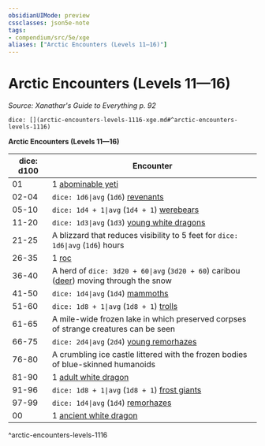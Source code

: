 ```yaml
---
obsidianUIMode: preview
cssclasses: json5e-note
tags:
- compendium/src/5e/xge
aliases: ["Arctic Encounters (Levels 11—16)"]
---
```

# Arctic Encounters (Levels 11—16)
*Source: Xanathar's Guide to Everything p. 92* 

`dice: [](arctic-encounters-levels-1116-xge.md#^arctic-encounters-levels-1116)`

**Arctic Encounters (Levels 11—16)**

| dice: d100 | Encounter |
|------------|-----------|
| 01 | 1 [abominable yeti](4-Resources/Compendium/bestiary/monstrosity/abominable-yeti.md) |
| 02-04 | `dice: 1d6\|avg` (`1d6`) [revenants](4-Resources/Compendium/bestiary/undead/revenant.md) |
| 05-10 | `dice: 1d4 + 1\|avg` (`1d4 + 1`) [werebears](4-Resources/Compendium/bestiary/humanoid/werebear.md) |
| 11-20 | `dice: 1d3\|avg` (`1d3`) [young white dragons](4-Resources/Compendium/bestiary/dragon/young-white-dragon.md) |
| 21-25 | A blizzard that reduces visibility to 5 feet for `dice: 1d6\|avg` (`1d6`) hours |
| 26-35 | 1 [roc](4-Resources/Compendium/bestiary/monstrosity/roc.md) |
| 36-40 | A herd of `dice: 3d20 + 60\|avg` (`3d20 + 60`) caribou ([deer](4-Resources/Compendium/bestiary/beast/deer.md)) moving through the snow |
| 41-50 | `dice: 1d4\|avg` (`1d4`) [mammoths](4-Resources/Compendium/bestiary/beast/mammoth.md) |
| 51-60 | `dice: 1d8 + 1\|avg` (`1d8 + 1`) [trolls](4-Resources/Compendium/bestiary/giant/troll.md) |
| 61-65 | A mile-wide frozen lake in which preserved corpses of strange creatures can be seen |
| 66-75 | `dice: 2d4\|avg` (`2d4`) [young remorhazes](4-Resources/Compendium/bestiary/monstrosity/young-remorhaz.md) |
| 76-80 | A crumbling ice castle littered with the frozen bodies of blue-skinned humanoids |
| 81-90 | 1 [adult white dragon](4-Resources/Compendium/bestiary/dragon/adult-white-dragon.md) |
| 91-96 | `dice: 1d8 + 1\|avg` (`1d8 + 1`) [frost giants](4-Resources/Compendium/bestiary/giant/frost-giant.md) |
| 97-99 | `dice: 1d4\|avg` (`1d4`) [remorhazes](4-Resources/Compendium/bestiary/monstrosity/remorhaz.md) |
| 00 | 1 [ancient white dragon](4-Resources/Compendium/bestiary/dragon/ancient-white-dragon.md) |
^arctic-encounters-levels-1116
